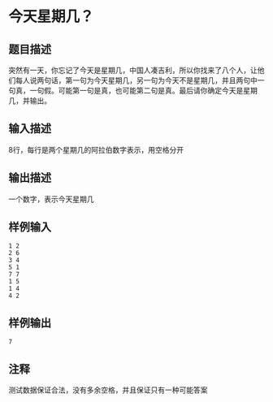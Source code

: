 # 今天星期几？

## 题目描述
突然有一天，你忘记了今天是星期几，中国人凑吉利，所以你找来了八个人，让他们每人说两句话，第一句为今天星期几，另一句为今天不是星期几，并且两句中一句真，一句假。可能第一句是真，也可能第二句是真。最后请你确定今天是星期几，并输出。

## 输入描述
8行，每行是两个星期几的阿拉伯数字表示，用空格分开



## 输出描述
一个数字，表示今天星期几

## 样例输入
	1 2
	2 6
	3 4
	5 1
	7 7
	1 5
	1 4
	4 2

## 样例输出
	7

## 注释
测试数据保证合法，没有多余空格，并且保证只有一种可能答案